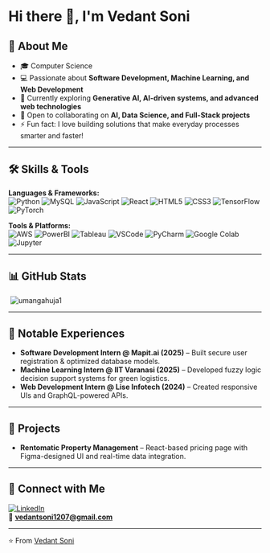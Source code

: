 # Hi there 👋, I'm Vedant Soni  

## 🚀 About Me
- 🎓 Computer Science 
- 💻 Passionate about **Software Development, Machine Learning, and Web Development**  
- 🌱 Currently exploring **Generative AI, AI-driven systems, and advanced web technologies**  
- 👯 Open to collaborating on **AI, Data Science, and Full-Stack projects**  
- ⚡ Fun fact: I love building solutions that make everyday processes smarter and faster!  

---

## 🛠️ Skills & Tools

**Languages & Frameworks:**  
![Python](https://img.shields.io/badge/Python-3776AB?style=for-the-badge&logo=python&logoColor=white) 
![MySQL](https://img.shields.io/badge/MySQL-4479A1?style=for-the-badge&logo=mysql&logoColor=white) 
![JavaScript](https://img.shields.io/badge/JavaScript-F7DF1E?style=for-the-badge&logo=javascript&logoColor=black) 
![React](https://img.shields.io/badge/React-20232A?style=for-the-badge&logo=react&logoColor=61DAFB) 
![HTML5](https://img.shields.io/badge/HTML5-E34F26?style=for-the-badge&logo=html5&logoColor=white) 
![CSS3](https://img.shields.io/badge/CSS3-1572B6?style=for-the-badge&logo=css3&logoColor=white) 
![TensorFlow](https://img.shields.io/badge/TensorFlow-FF6F00?style=for-the-badge&logo=tensorflow&logoColor=white) 
![PyTorch](https://img.shields.io/badge/PyTorch-EE4C2C?style=for-the-badge&logo=pytorch&logoColor=white)  

**Tools & Platforms:**  
![AWS](https://img.shields.io/badge/AWS-232F3E?style=for-the-badge&logo=amazon-aws&logoColor=white) 
![PowerBI](https://img.shields.io/badge/PowerBI-F2C811?style=for-the-badge&logo=powerbi&logoColor=black) 
![Tableau](https://img.shields.io/badge/Tableau-E97627?style=for-the-badge&logo=tableau&logoColor=white) 
![VSCode](https://img.shields.io/badge/VSCode-007ACC?style=for-the-badge&logo=visual-studio-code&logoColor=white) 
![PyCharm](https://img.shields.io/badge/PyCharm-21D789?style=for-the-badge&logo=pycharm&logoColor=white)
![Google Colab](https://img.shields.io/badge/GoogleColab-F9AB00?style=for-the-badge&logo=googlecolab&logoColor=white) 
![Jupyter](https://img.shields.io/badge/Jupyter-F37626?style=for-the-badge&logo=jupyter&logoColor=white)

---

## 📊 GitHub Stats
<p>&nbsp;<img align="center" src="https://github-readme-stats.vercel.app/api/top-langs?username=svedant1207&show_icons=true&locale=en&layout=compact&theme=swift&langs_count=10&card_width=325" alt="umangahuja1" /></p>

---

## 🌟 Notable Experiences
- **Software Development Intern @ Mapit.ai (2025)** – Built secure user registration & optimized database models.  
- **Machine Learning Intern @ IIT Varanasi (2025)** – Developed fuzzy logic decision support systems for green logistics.  
- **Web Development Intern @ Lise Infotech (2024)** – Created responsive UIs and GraphQL-powered APIs.  

---

## 📂 Projects
- **Rentomatic Property Management** – React-based pricing page with Figma-designed UI and real-time data integration.  

---

## 🔗 Connect with Me
[![LinkedIn](https://img.shields.io/badge/LinkedIn-Profile-blue?style=for-the-badge&logo=linkedin)](YourLinkedInURL)  
📧 **vedantsoni1207@gmail.com**

---

⭐️ From [Vedant Soni](https://github.com/Vedant1207)
